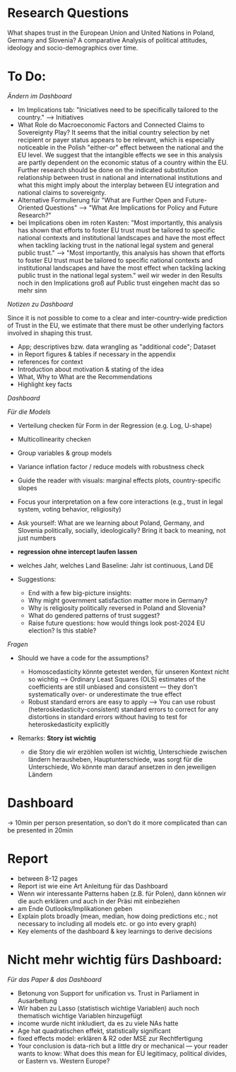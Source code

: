 # Research Questions
What shapes trust in the European Union and United Nations in Poland, Germany and Slovenia? A comparative Analysis of political attitudes, ideology and socio-demographics over time.

# To Do:
*Ändern im Dashboard*

- Im Implications tab: "Iniciatives need to be specifically tailored to the country." --> Initiatives
- What Role do Macroeconomic Factors and Connected Claims to Sovereignty Play?
It seems that the initial country selection by net recipient or payer status appears to be relevant, which is especially noticeable in the Polish "either-or" effect between the national and the EU level. We suggest that the intangible effects we see in this analysis are partly dependent on the economic status of a country within the EU. Further research should be done on the indicated substitution relationship between trust in national and international institutions and what this might imply about the interplay between EU integration and national claims to sovereignty.
- Alternative Formulierung für "What are Further Open and Future-Oriented Questions" --> "What Are Implications for Policy and Future Research?"
- bei Implications oben im roten Kasten: "Most importantly, this analysis has shown that efforts to foster EU trust must be tailored to specific national contexts and institutional landscapes and have the most effect when tackling lacking trust in the national legal system and general public trust." --> "Most importantly, this analysis has shown that efforts to foster EU trust must be tailored to specific national contexts and institutional landscapes and have the most effect when tackling lacking public trust in the national legal system." weil wir weder in den Results noch in den Implications groß auf Public trust eingehen macht das so mehr sinn



*Notizen zu Dashboard*

Since it is not possible to come to a clear and inter-country-wide prediction of Trust in the EU, we estimate that there must be other underlying factors involved in shaping this trust.

- App; descriptives bzw. data wrangling as "additional code"; Dataset
- in Report figures & tables if necessary in the appendix
- references for context
- Introduction about motivation & stating of the idea
- What, Why to What are the Recommendations
- Highlight key facts

*Dashboard*
  
*Für die Models*
- Verteilung checken für Form in der Regression (e.g. Log, U-shape)
- Multicollinearity checken
- Group variables & group models
- Variance inflation factor / reduce models with robustness check
- Guide the reader with visuals: marginal effects plots, country-specific slopes
- Focus your interpretation on a few core interactions (e.g., trust in legal system, voting behavior, religiosity)
- Ask yourself: What are we learning about Poland, Germany, and Slovenia politically, socially, ideologically? Bring it back to meaning, not just numbers
- **regression ohne intercept laufen lassen**
- welches Jahr, welches Land Baseline: Jahr ist continuous, Land DE


- Suggestions:
   - End with a few big-picture insights:
   - Why might government satisfaction matter more in Germany?
   - Why is religiosity politically reversed in Poland and Slovenia?
   - What do gendered patterns of trust suggest?
   - Raise future questions: how would things look post-2024 EU election? Is this stable?

 *Fragen*
 
- Should we have a code for the assumptions?
   - Homoscedasticity könnte getestet werden, für unseren Kontext nicht so wichtig --> Ordinary Least Squares (OLS) estimates of the coefficients are still unbiased and consistent — they don't systematically over- or underestimate the true effect
   - Robust standard errors are easy to apply --> You can use robust (heteroskedasticity-consistent) standard errors to correct for any distortions in standard errors without having to test for heteroskedasticity explicitly
 
- Remarks: **Story ist wichtig**
   - die Story die wir erzöhlen wollen ist wichtig, Unterschiede zwischen ländern herausheben, Hauptunterschiede, was sorgt für die Unterschiede, Wo könnte man darauf ansetzen in den jeweiligen Ländern

# Dashboard 
-> 10min per person presentation, so don't do it more complicated than can be presented in 20min

# Report
- between 8-12 pages 
- Report ist wie eine Art Anleitung für das Dashboard
- Wenn wir interessante Patterns haben (z.B. für Polen), dann können wir die auch erklären und auch in der Präsi mit einbeziehen
- am Ende Outlooks/Implikationen geben
- Explain plots broadly (mean, median, how doing predictions etc.; not necessary to including all models etc. or go into every graph)
- Key elements of the dashboard & key learnings to derive decisions

# Nicht mehr wichtig fürs Dashboard:
*Für das Paper & das Dashboard*
- Betonung von Support for unification vs. Trust in Parliament in Ausarbeitung
- Wir haben zu Lasso (statistisch wichtige Variablen) auch noch thematisch wichtige Variablen hinzugefügt
- income wurde nicht inkludiert, da es zu viele NAs hatte
- Age hat quadratischen effekt, statistically significant
- fixed effects model: erklären &  R2 oder MSE zur Rechtfertigung
- Your conclusion is data-rich but a little dry or mechanical — your reader wants to know: What does this mean for EU legitimacy, political divides, or Eastern vs. Western Europe?
